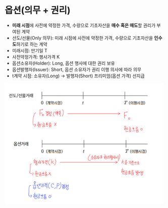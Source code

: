 # 옵션(의무 + 권리)
- **미래 시점**에 사전에 약정한 가격, 수량으로 기초자산을 **매수 혹은 매도**할 권리가 부여된 계약
- 선도/선물(Only 의무): 미래 시점에 사전에 약정한 가격, 수량으로 기초자산을 **인수도**하기로 하는 계약
- 미래시점: 만기일 T
- 사전약정가격: 행사가격 K
- 옵션소유자(Holder): Long, 옵션 행사에 대한 권리 보유
- 옵션발행자(Issuer): Short, 옵션 소유자가 권리 이행 의사에 따라 의무
- t계약 시점: 소유자(Long) → 발행자(Short) 프리미엄(옵션 가격) 선지급

![alt text](../img/17_선물_옵션_차이.png)